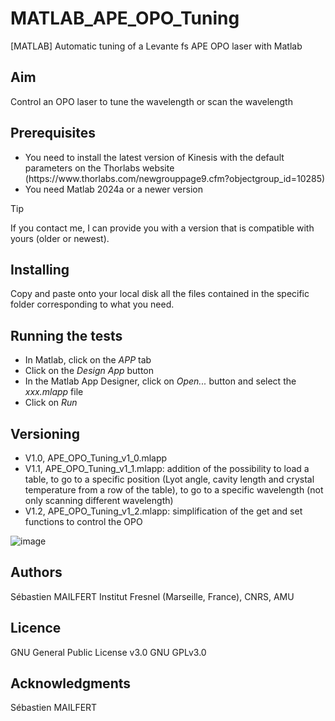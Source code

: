 # MATLAB_APE_OPO_Tuning
[MATLAB] Automatic tuning of a Levante fs APE OPO laser with Matlab

## Aim

Control an OPO laser to tune the wavelength or scan the wavelength

## Prerequisites

<ul>
<li> You need to install the latest version of Kinesis with the default parameters on the Thorlabs website (https://www.thorlabs.com/newgrouppage9.cfm?objectgroup_id=10285)</li>
<li> You need Matlab 2024a or a newer version</li>
</ul>

> [!TIP]
> If you contact me, I can provide you with a version that is compatible with yours (older or newest).


## Installing

Copy and paste onto your local disk all the files contained in the specific folder corresponding to what you need.


## Running the tests

<ul>
<li> In Matlab, click on the <i>APP</i> tab</li>
<li> Click on the <i>Design App</i> button</li>
<li> In the Matlab App Designer, click on <i>Open...</i> button and select the <i>xxx.mlapp</i> file</li>
<li> Click on <i>Run</i></li>
</ul>


## Versioning

<ul>
<li> V1.0, APE_OPO_Tuning_v1_0.mlapp</li>
<li> V1.1, APE_OPO_Tuning_v1_1.mlapp: addition of the possibility to load a table, to go to a specific position (Lyot angle, cavity length and crystal temperature from a row of the table), to go to a specific wavelength (not only scanning different wavelength)</li>
<li> V1.2, APE_OPO_Tuning_v1_2.mlapp: simplification of the get and set functions to control the OPO</li>
</ul>

![image](https://github.com/MAILFERT-Sebastien/MATLAB_Useful-codes/edit/main/Device_control/APE_OPO/3-Tuning/Images/APE_OPO_Tuning_v1_1.png) 




## Authors
Sébastien MAILFERT
Institut Fresnel (Marseille, France), CNRS, AMU

## Licence
GNU General Public License v3.0
GNU GPLv3.0

## Acknowledgments
Sébastien MAILFERT

